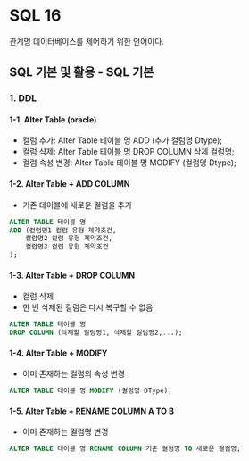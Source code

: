 # SQL 16

관계명 데이터베이스를 제어하기 위한 언어이다.

## SQL 기본 및 활용 - SQL 기본

### 1. DDL

#### 1-1. Alter Table (oracle)

-  컬럼 추가:  Alter Table 테이블 명 ADD (추가 컬럼명 Dtype);
- 컬럼 삭제:  Alter Table 테이블 명 DROP COLUMN 삭제 컬럼명;
- 컬럼 속성 변경: Alter Table 테이블 명 MODIFY (컬럼명 Dtype);

#### 1-2. Alter Table + ADD COLUMN 

- 기존 테이블에 새로운 컬럼을 추가

```sql
ALTER TABLE 테이블 명
ADD (컬럼명1 컬럼 유형 제약조건,
	컬럼명2 컬럼 유형 제약조건,
	컬럼명3 컬럼 유형 제약조건
);
```

#### 1-3. Alter Table + DROP COLUMN 

- 컬럼 삭제
- 한 번 삭제된 컬럼은 다시 복구할 수 없음

```sql
ALTER TABLE 테이블 명
DROP COLUMN (삭제할 컬럼명1, 삭제할 컬럼명2,...);
```

#### 1-4. Alter Table + MODIFY

- 이미 존재하는 컬럼의 속성 변경

```sql
ALTER TABLE 테이블 명 MODIFY (컬럼명 DType);
```

#### 1-5. Alter Table + RENAME COLUMN A TO B

- 이미 존재하는 컬럼명 변경

```sql
ALTER TABLE 테이블 명 RENAME COLUMN 기존 컬럼명 TO 새로운 컬럼명;
```


